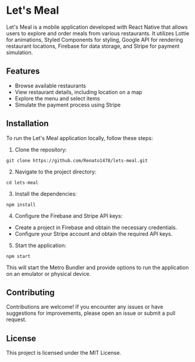 # Let's Meal

Let's Meal is a mobile application developed with React Native that allows users to explore and order meals from various restaurants. It utilizes Lottie for animations, Styled Components for styling, Google API for rendering restaurant locations, Firebase for data storage, and Stripe for payment simulation.

## Features

- Browse available restaurants
- View restaurant details, including location on a map
- Explore the menu and select items
- Simulate the payment process using Stripe
<!-- 
## Screenshots

![Screenshot 1](/screenshots/screenshot1.png)
![Screenshot 2](/screenshots/screenshot2.png)
![Screenshot 3](/screenshots/screenshot3.png) -->

## Installation

To run the Let's Meal application locally, follow these steps:

1. Clone the repository:

```
git clone https://github.com/Renato1478/lets-meal.git
```

2. Navigate to the project directory:

```
cd lets-meal
```

3. Install the dependencies:

```
npm install
```

4. Configure the Firebase and Stripe API keys:

- Create a project in Firebase and obtain the necessary credentials.
- Configure your Stripe account and obtain the required API keys.

5. Start the application:

```
npm start
```

This will start the Metro Bundler and provide options to run the application on an emulator or physical device.

## Contributing

Contributions are welcome! If you encounter any issues or have suggestions for improvements, please open an issue or submit a pull request.

## License

This project is licensed under the MIT License.

